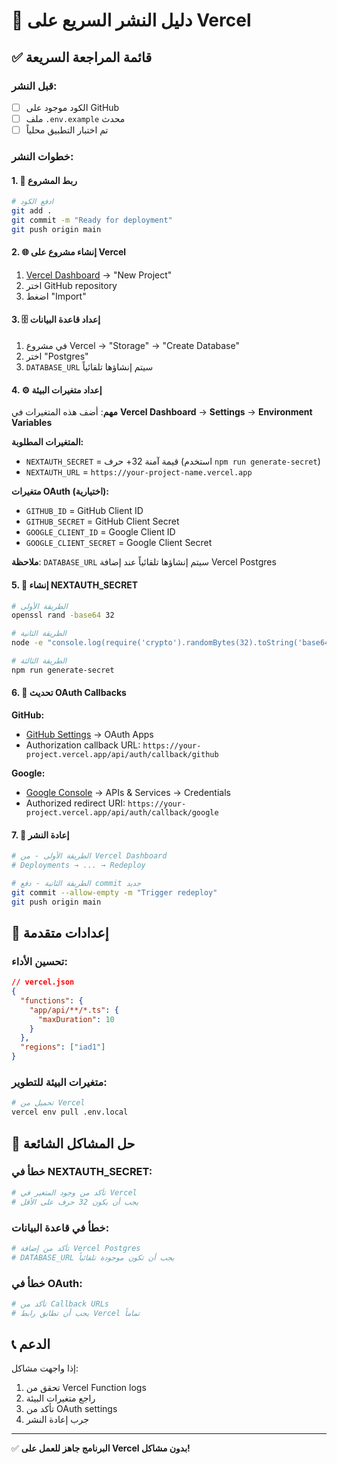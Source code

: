 # 🚀 دليل النشر السريع على Vercel

## ✅ قائمة المراجعة السريعة

### قبل النشر:
- [ ] الكود موجود على GitHub
- [ ] ملف `.env.example` محدث
- [ ] تم اختبار التطبيق محلياً

### خطوات النشر:

#### 1. 🔗 ربط المشروع
```bash
# ادفع الكود
git add .
git commit -m "Ready for deployment"
git push origin main
```

#### 2. 🌐 إنشاء مشروع على Vercel
1. [Vercel Dashboard](https://vercel.com/dashboard) → "New Project"
2. اختر GitHub repository
3. اضغط "Import"

#### 3. 🗄️ إعداد قاعدة البيانات
1. في مشروع Vercel → "Storage" → "Create Database"
2. اختر "Postgres"
3. `DATABASE_URL` سيتم إنشاؤها تلقائياً

#### 4. ⚙️ إعداد متغيرات البيئة

**مهم**: أضف هذه المتغيرات في **Vercel Dashboard** → **Settings** → **Environment Variables**

**المتغيرات المطلوبة:**
- `NEXTAUTH_SECRET` = قيمة آمنة 32+ حرف (استخدم `npm run generate-secret`)
- `NEXTAUTH_URL` = `https://your-project-name.vercel.app`

**متغيرات OAuth (اختيارية):**
- `GITHUB_ID` = GitHub Client ID
- `GITHUB_SECRET` = GitHub Client Secret  
- `GOOGLE_CLIENT_ID` = Google Client ID
- `GOOGLE_CLIENT_SECRET` = Google Client Secret

**ملاحظة**: `DATABASE_URL` سيتم إنشاؤها تلقائياً عند إضافة Vercel Postgres

#### 5. 🔐 إنشاء NEXTAUTH_SECRET
```bash
# الطريقة الأولى
openssl rand -base64 32

# الطريقة الثانية  
node -e "console.log(require('crypto').randomBytes(32).toString('base64'))"

# الطريقة الثالثة
npm run generate-secret
```

#### 6. 🔄 تحديث OAuth Callbacks

**GitHub:**
- [GitHub Settings](https://github.com/settings/developers) → OAuth Apps
- Authorization callback URL: `https://your-project.vercel.app/api/auth/callback/github`

**Google:**
- [Google Console](https://console.cloud.google.com/) → APIs & Services → Credentials
- Authorized redirect URI: `https://your-project.vercel.app/api/auth/callback/google`

#### 7. 🚀 إعادة النشر
```bash
# الطريقة الأولى - من Vercel Dashboard
# Deployments → ... → Redeploy

# الطريقة الثانية - دفع commit جديد
git commit --allow-empty -m "Trigger redeploy"
git push origin main
```

## 🔧 إعدادات متقدمة

### تحسين الأداء:
```json
// vercel.json
{
  "functions": {
    "app/api/**/*.ts": {
      "maxDuration": 10
    }
  },
  "regions": ["iad1"]
}
```

### متغيرات البيئة للتطوير:
```bash
# تحميل من Vercel
vercel env pull .env.local
```

## 🐛 حل المشاكل الشائعة

### خطأ في NEXTAUTH_SECRET:
```bash
# تأكد من وجود المتغير في Vercel
# يجب أن يكون 32 حرف على الأقل
```

### خطأ في قاعدة البيانات:
```bash
# تأكد من إضافة Vercel Postgres
# DATABASE_URL يجب أن تكون موجودة تلقائياً
```

### خطأ في OAuth:
```bash
# تأكد من Callback URLs
# يجب أن تطابق رابط Vercel تماماً
```

## 📞 الدعم

إذا واجهت مشاكل:
1. تحقق من Vercel Function logs
2. راجع متغيرات البيئة
3. تأكد من OAuth settings
4. جرب إعادة النشر

---

✅ **البرنامج جاهز للعمل على Vercel بدون مشاكل!**
